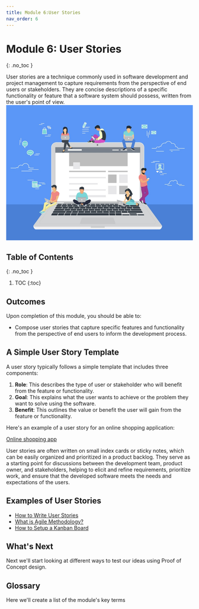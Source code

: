 ```yaml
---
title: Module 6:User Stories
nav_order: 6
---
```


<!--prettier-ignore-start-->

# Module 6: User Stories
{: .no_toc }

User stories are a technique commonly used in software development and project management to capture requirements from the perspective of end users or stakeholders. They are concise descriptions of a specific functionality or feature that a software system should possess, written from the user's point of view.![Stories](stories.jpg)

## Table of Contents
{: .no_toc }

1. TOC
{:toc}

<!-- prettier-ignore-end -->

## Outcomes

Upon completion of this module, you should be able to:

- Compose user stories that capture specific features and functionality from the perspective of end users to inform the development process.

## A Simple User Story Template

A user story typically follows a simple template that includes three components:

1. **Role**: This describes the type of user or stakeholder who will benefit from the feature or functionality.
1. **Goal**: This explains what the user wants to achieve or the problem they want to solve using the software.
1. **Benefit**: This outlines the value or benefit the user will gain from the feature or functionality.

Here's an example of a user story for an online shopping application:

[Online shopping app](userstorysample.png)

User stories are often written on small index cards or sticky notes, which can be easily organized and prioritized in a product backlog. They serve as a starting point for discussions between the development team, product owner, and stakeholders, helping to elicit and refine requirements, prioritize work, and ensure that the developed software meets the needs and expectations of the users.

## Examples of User Stories

- [How to Write User Stories](https://youtu.be/7hoGqhb6qAs?si=FZ2xxiPm_BdEcpXU)
- [What is Agile Methodology?](https://youtu.be/8eVXTyIZ1Hs?si=0q622ys6r2E-vgGR)
- [How to Setup a Kanban Board](https://youtu.be/7MDWfAsrrtw?si=2TAeiH9uKEnPh0GH)

## What's Next

Next we'll start looking at different ways to test our ideas using Proof of Concept design.

## Glossary

Here we'll create a list of the module's key terms
